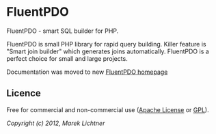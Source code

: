# FluentPDO

FluentPDO - smart SQL builder for PHP.

FluentPDO is small PHP library for rapid query building. Killer feature is "Smart join builder" which generates joins automatically. FluentPDO is a perfect choice for small and large projects.

Documentation was moved to new [FluentPDO homepage](http://fleuntpdo.com)

## Licence

Free for commercial and non-commercial use ([Apache License](http://www.apache.org/licenses/LICENSE-2.0.html) or [GPL](http://www.gnu.org/licenses/gpl-2.0.html)).

*Copyright (c) 2012, Marek Lichtner*


